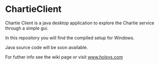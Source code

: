 # ChartieClient
Chartie Client is a java desktop application to explore the Chartie service through a simple gui.

In this repository you will find the compiled setup for Windows.

Java source code will be soon available.

For futher info see the wiki page or visit www.holsys.com

